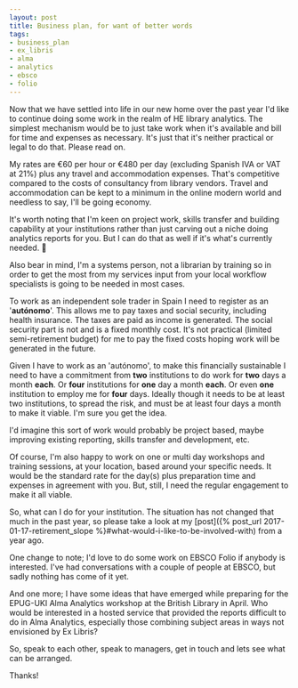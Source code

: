```yaml
---
layout: post
title: Business plan, for want of better words
tags:
- business_plan
- ex_libris
- alma
- analytics
- ebsco
- folio
---
```


Now that we have settled into life in our new home over the past
year I'd like to continue doing some work in the realm of HE library
analytics. The simplest mechanism would be to just take work when it's
available and bill for time and expenses as necessary. It's just that
it's neither practical or legal to do that. Please read on.

<!--more-->

My rates are €60 per hour or €480 per day (excluding Spanish IVA
or VAT at 21%) plus any travel and accommodation expenses. That's
competitive compared to the costs of consultancy from library vendors.
Travel and accommodation can be kept to a minimum in the online modern
world and needless to say, I'll be going economy.

It's worth noting that I'm keen on project work, skills transfer and
building capability at your institutions rather than just carving out a
niche doing analytics reports for you. But I can do that as well if it's
what's currently needed. &#x1f642;

Also bear in mind, I'm a systems person, not a librarian by training so
in order to get the most from my services input from your local workflow
specialists is going to be needed in most cases.

To work as an independent sole trader in Spain I need to register as
an '**autónomo**'. This allows me to pay taxes and social security,
including health insurance. The taxes are paid as income is generated.
The social security part is not and is a fixed monthly cost. It's not
practical (limited semi-retirement budget) for me to pay the fixed costs
hoping work will be generated in the future.

Given I have to work as an 'autónomo', to make this financially
sustainable I need to have a commitment from **two** institutions to do
work for **two** days a month **each**. Or **four** institutions for
**one** day a month **each**. Or even **one** institution to employ
me for **four** days. Ideally though it needs to be at least two
institutions, to spread the risk, and must be at least four days a month
to make it viable. I'm sure you get the idea.

I'd imagine this sort of work would probably be project based, maybe
improving existing reporting, skills transfer and development, etc.

Of course, I'm also happy to work on one or multi day workshops and
training sessions, at your location, based around your specific needs.
It would be the standard rate for the day(s) plus preparation time
and expenses in agreement with you. But, still, I need the regular
engagement to make it all viable.

So, what can I do for your institution. The situation has
not changed that much in the past year, so please take a
look at my [post]({% post_url 2017-01-17-retirement_slope
%}#what-would-i-like-to-be-involved-with) from a year ago.

One change to note; I'd love to do some work on EBSCO Folio if anybody
is interested. I've had conversations with a couple of people at EBSCO,
but sadly nothing has come of it yet.

And one more; I have some ideas that have emerged while preparing for
the EPUG-UKI Alma Analytics workshop at the British Library in April.
Who would be interested in a hosted service that provided the reports
difficult to do in Alma Analytics, especially those combining subject
areas in ways not envisioned by Ex Libris?

So, speak to each other, speak to managers, get in touch and lets see
what can be arranged.

Thanks!
